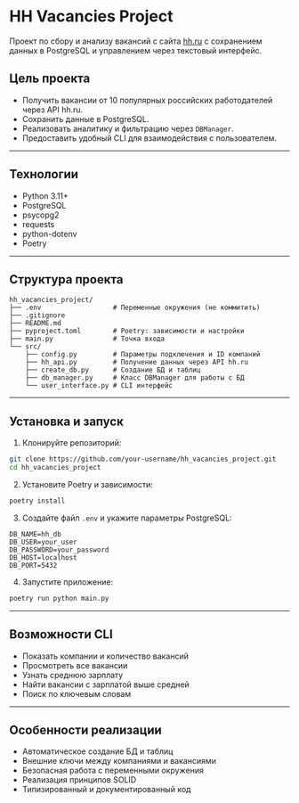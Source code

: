 # HH Vacancies Project

Проект по сбору и анализу вакансий с сайта [hh.ru](https://hh.ru) с сохранением данных в PostgreSQL и управлением через текстовый интерфейс.

## Цель проекта

- Получить вакансии от 10 популярных российских работодателей через API hh.ru.
- Сохранить данные в PostgreSQL.
- Реализовать аналитику и фильтрацию через `DBManager`.
- Предоставить удобный CLI для взаимодействия с пользователем.

---

## Технологии

- Python 3.11+
- PostgreSQL
- psycopg2
- requests
- python-dotenv
- Poetry

---

## Структура проекта

```
hh_vacancies_project/
├── .env                  # Переменные окружения (не коммитить)
├── .gitignore
├── README.md
├── pyproject.toml        # Poetry: зависимости и настройки
├── main.py               # Точка входа
└── src/
    ├── config.py         # Параметры подключения и ID компаний
    ├── hh_api.py         # Получение данных через API hh.ru
    ├── create_db.py      # Создание БД и таблиц
    ├── db_manager.py     # Класс DBManager для работы с БД
    └── user_interface.py # CLI интерфейс
```

---

## Установка и запуск

1. Клонируйте репозиторий:
```bash
git clone https://github.com/your-username/hh_vacancies_project.git
cd hh_vacancies_project
```

2. Установите Poetry и зависимости:
```bash
poetry install
```

3. Создайте файл `.env` и укажите параметры PostgreSQL:
```
DB_NAME=hh_db
DB_USER=your_user
DB_PASSWORD=your_password
DB_HOST=localhost
DB_PORT=5432
```

4. Запустите приложение:
```bash
poetry run python main.py
```

---

## Возможности CLI

- Показать компании и количество вакансий
- Просмотреть все вакансии
- Узнать среднюю зарплату
- Найти вакансии с зарплатой выше средней
- Поиск по ключевым словам

---

## Особенности реализации

- Автоматическое создание БД и таблиц
- Внешние ключи между компаниями и вакансиями
- Безопасная работа с переменными окружения
- Реализация принципов SOLID
- Типизированный и документированный код
